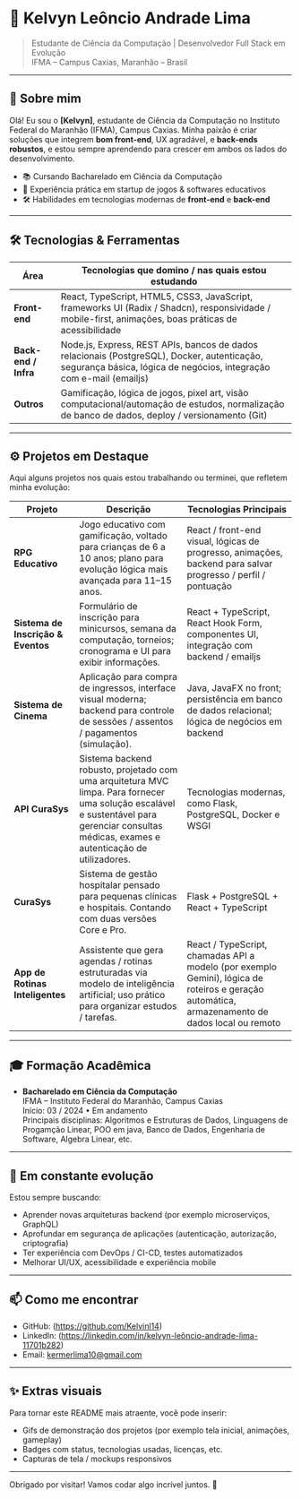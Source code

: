 # 🚀 Kelvyn Leôncio Andrade Lima

> Estudante de Ciência da Computação | Desenvolvedor Full Stack em Evolução  
> IFMA – Campus Caxias, Maranhão – Brasil

---

## 🎯 Sobre mim

Olá! Eu sou o **[Kelvyn]**, estudante de Ciência da Computação no Instituto Federal do Maranhão (IFMA), Campus Caxias. Minha paixão é criar soluções que integrem **bom front-end**, UX agradável, e **back-ends robustos**, e estou sempre aprendendo para crescer em ambos os lados do desenvolvimento.

- 📚 Cursando Bacharelado em Ciência da Computação  
- 💼 Experiência prática em startup de jogos & softwares educativos  
- 🛠️ Habilidades em tecnologias modernas de **front-end** e **back-end**

---

## 🛠️ Tecnologias & Ferramentas

| Área | Tecnologias que domino / nas quais estou estudando |
|------|-----------------------------------------------------|
| **Front-end** | React, TypeScript, HTML5, CSS3, JavaScript, frameworks UI (Radix / Shadcn), responsividade / mobile-first, animações, boas práticas de acessibilidade |
| **Back-end / Infra** | Node.js, Express, REST APIs, bancos de dados relacionais (PostgreSQL), Docker, autenticação, segurança básica, lógica de negócios, integração com e-mail (emailjs) |
| **Outros** | Gamificação, lógica de jogos, pixel art, visão computacional/automação de estudos, normalização de banco de dados, deploy / versionamento (Git) |

---

## ⚙️ Projetos em Destaque

Aqui alguns projetos nos quais estou trabalhando ou terminei, que refletem minha evolução:

| Projeto | Descrição | Tecnologias Principais |
|--------|-------------|--------------------------|
| **RPG Educativo** | Jogo educativo com gamificação, voltado para crianças de 6 a 10 anos; plano para evolução lógica mais avançada para 11–15 anos. | React / front-end visual, lógicas de progresso, animações, backend para salvar progresso / perfil / pontuação |
| **Sistema de Inscrição & Eventos** | Formulário de inscrição para minicursos, semana da computação, torneios; cronograma e UI para exibir informações. | React + TypeScript, React Hook Form, componentes UI, integração com backend / emailjs |
| **Sistema de Cinema** | Aplicação para compra de ingressos, interface visual moderna; backend para controle de sessões / assentos / pagamentos (simulação). | Java, JavaFX no front; persistência em banco de dados relacional; lógica de negócios em backend |
| **API CuraSys** | Sistema backend robusto, projetado com uma arquitetura MVC limpa. Para fornecer uma solução escalável e sustentável para gerenciar consultas médicas, exames e autenticação de utilizadores.| Tecnologias modernas, como Flask, PostgreSQL, Docker e WSGI |
| **CuraSys** | Sistema de gestão hospitalar pensado para pequenas clínicas e hospitais. Contando com duas versões Core e Pro. | Flask + PostgreSQL + React + TypeScript |
| **App de Rotinas Inteligentes** | Assistente que gera agendas / rotinas estruturadas via modelo de inteligência artificial; uso prático para organizar estudos / tarefas. | React / TypeScript, chamadas API a modelo (por exemplo Gemini), lógica de roteiros e geração automática, armazenamento de dados local ou remoto |

---

## 🎓 Formação Acadêmica

- **Bacharelado em Ciência da Computação**  
  IFMA – Instituto Federal do Maranhão, Campus Caxias  
  Início: 03 / 2024 • Em andamento  
  Principais disciplinas: Algoritmos e Estruturas de Dados, Linguagens de Progamção Linear, POO em java, Banco de Dados, Engenharia de Software, Algebra Linear, etc.

---

## 🚧 Em constante evolução

Estou sempre buscando:

- Aprender novas arquiteturas backend (por exemplo microserviços, GraphQL)  
- Aprofundar em segurança de aplicações (autenticação, autorização, criptografia)  
- Ter experiência com DevOps / CI-CD, testes automatizados  
- Melhorar UI/UX, acessibilidade e experiência mobile  

---

## 📫 Como me encontrar

- GitHub: (https://github.com/Kelvinl14)  
- LinkedIn: (https://linkedin.com/in/kelvyn-leôncio-andrade-lima-11701b282)  
- Email: kermerlima10@gmail.com

---

## ✨ Extras visuais

Para tornar este README mais atraente, você pode inserir:

- Gifs de demonstração dos projetos (por exemplo tela inicial, animações, gameplay)  
- Badges com status, tecnologias usadas, licenças, etc.  
- Capturas de tela / mockups responsivos  

---

Obrigado por visitar! Vamos codar algo incrível juntos. 👾
